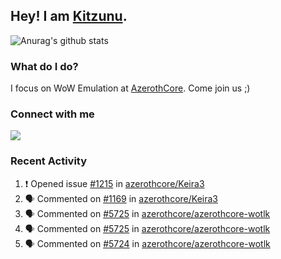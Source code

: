 ## Hey! I am [Kitzunu](https://Github.com/Kitzunu).

![Anurag's github stats](https://github-readme-stats.kitzunu.vercel.app/api?username=Kitzunu&show_icons=true)

### What do I do?

I focus on WoW Emulation at [AzerothCore](https://Github.com/AzerothCore). Come join us ;)

### Connect with me
[![](https://img.shields.io/badge/AzerothCore%20Discord-Connect%20with%20me!-green)](https://discord.com/invite/gkt4y2x)

### Recent Activity

<!--START_SECTION:activity-->
1. ❗️ Opened issue [#1215](https://github.com/azerothcore/Keira3/issues/1215) in [azerothcore/Keira3](https://github.com/azerothcore/Keira3)
2. 🗣 Commented on [#1169](https://github.com/azerothcore/Keira3/issues/1169) in [azerothcore/Keira3](https://github.com/azerothcore/Keira3)
3. 🗣 Commented on [#5725](https://github.com/azerothcore/azerothcore-wotlk/issues/5725) in [azerothcore/azerothcore-wotlk](https://github.com/azerothcore/azerothcore-wotlk)
4. 🗣 Commented on [#5725](https://github.com/azerothcore/azerothcore-wotlk/issues/5725) in [azerothcore/azerothcore-wotlk](https://github.com/azerothcore/azerothcore-wotlk)
5. 🗣 Commented on [#5724](https://github.com/azerothcore/azerothcore-wotlk/issues/5724) in [azerothcore/azerothcore-wotlk](https://github.com/azerothcore/azerothcore-wotlk)
<!--END_SECTION:activity-->
